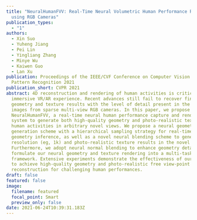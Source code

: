 ```yaml
---
title: "NeuralHumanFVV: Real-Time Neural Volumetric Human Performance Rendering
  using RGB Cameras"
publication_types:
  - "1"
authors:
  - Xin Suo
  - Yuheng Jiang
  - Pei Lin
  - Yingliang Zhang
  - Minye Wu
  - Kaiwen Guo
  - Lan Xu
publication: Proceedings of the IEEE/CVF Conference on Computer Vision and
  Pattern Recognition 2021
publication_short: CVPR 2021
abstract: 4D reconstruction and rendering of human activities is critical for
  immersive VR/AR experience. Recent advances still fail to recover fine
  geometry and texture results with the level of detail present in the input
  images from sparse multi-view RGB cameras. In this paper, we propose
  NeuralHumanFVV, a real-time neural human performance capture and rendering
  system to generate both high-quality geometry and photo-realistic texture of
  human activities in arbitrary novel views. We propose a neural geometry
  generation scheme with a hierarchical sampling strategy for real-time implicit
  geometry inference, as well as a novel neural blending scheme to generate high
  resolution (eg, 1k) and photo-realistic texture results in the novel views.
  Furthermore, we adopt neural normal blending to enhance geometry details and
  formulate our neural geometry and texture rendering into a multi-task learning
  framework. Extensive experiments demonstrate the effectiveness of our approach
  to achieve high-quality geometry and photo-realistic free view-point
  reconstruction for challenging human performances.
draft: false
featured: false
image:
  filename: featured
  focal_point: Smart
  preview_only: false
date: 2021-06-24T10:39:31.183Z
---
```


